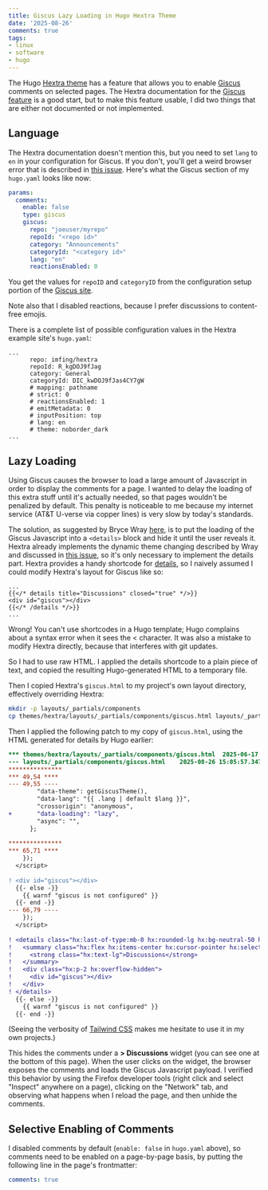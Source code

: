 ```yaml
---
title: Giscus Lazy Loading in Hugo Hextra Theme
date: '2025-08-26'
comments: true
tags:
- linux
- software
- hugo
---
```


The Hugo [Hextra theme](https://github.com/imfing/hextra)
has a feature that allows you to enable [Giscus](https://giscus.app/) comments on
selected pages.  The Hextra documentation for the
[Giscus feature](https://imfing.github.io/hextra/docs/advanced/comments/)
is a good start, but to make this feature usable, I did two things that are
either not documented or not implemented.
<!--more-->

## Language

The Hextra documentation doesn't mention this, but you need to set `lang` to `en`
in your configuration for Giscus.  If you don't, you'll get a weird browser error
that is described in [this issue](https://github.com/giscus/giscus/issues/721).
Here's what the Giscus section of my `hugo.yaml` looks like now:

```yaml {filename="hugo.yaml"}
params:
  comments:
    enable: false
    type: giscus
    giscus:
      repo: "joeuser/myrepo"
      repoId: "<repo id>"
      category: "Announcements"
      categoryId: "<category id>"
      lang: "en"
      reactionsEnabled: 0
```

You get the values for `repoID` and `categoryID` from the configuration
setup portion of the [Giscus site](https://giscus.app/).

Note also that I disabled reactions, because I prefer discussions
to content-free emojis.

There is a complete list of possible configuration values in the Hextra example site's
`hugo.yaml`:

``` {filename="themes/hextra/exampleSite/hugo.yaml"}
...
      repo: imfing/hextra
      repoId: R_kgDOJ9fJag
      category: General
      categoryId: DIC_kwDOJ9fJas4CY7gW
      # mapping: pathname
      # strict: 0
      # reactionsEnabled: 1
      # emitMetadata: 0
      # inputPosition: top
      # lang: en
      # theme: noborder_dark
...
```


## Lazy Loading

Using Giscus causes the browser to load a large amount of Javascript
in order to display the comments for a page.  I wanted to delay the loading of
this extra stuff until it's actually needed, so that pages
wouldn't be penalized by default.  This penalty is noticeable to me because
my internet service (AT&T U-verse via copper lines) is very slow by today's
standards.

The solution, as suggested by Bryce Wray [here](https://www.brycewray.com/posts/2023/08/making-giscus-less-gabby/),
is to put the loading of the Giscus Javascript into a `<details>` block and hide it until the user
reveals it.  Hextra already implements the dynamic theme changing described
by Wray and discussed in [this issue](https://github.com/giscus/giscus/issues/336),
so it's only necessary to implement the details part.  Hextra provides
a handy shortcode for [details](https://imfing.github.io/hextra/docs/guide/shortcodes/details/),
so I naively assumed I could modify Hextra's layout for Giscus like so:

``` {filename="themes/hextra/layouts/_partials/components/giscus.html"}
...
{{</* details title="Discussions" closed="true" */>}}
<div id="giscus"></div>
{{</* /details */>}}
...
```

Wrong!  You can't use shortcodes in a Hugo template; Hugo complains about
a syntax error when it sees the < character.  It was also a mistake to
modify Hextra directly, because that interferes with git updates.

So I had to use raw HTML.  I applied
the details shortcode to a plain piece of text, and copied
the resulting Hugo-generated HTML to a temporary file.

Then I copied Hextra's `giscus.html` to my project's own layout directory, effectively
overriding Hextra:


```bash
mkdir -p layouts/_partials/components
cp themes/hextra/layouts/_partials/components/giscus.html layouts/_partials/components
```

Then I applied the following patch to my copy of `giscus.html`, using
the HTML generated for details by Hugo earlier:

```diff
*** themes/hextra/layouts/_partials/components/giscus.html	2025-06-17 22:00:58.342830895 -0700
--- layouts/_partials/components/giscus.html	2025-08-26 15:05:57.347651049 -0700
***************
*** 49,54 ****
--- 49,55 ----
        "data-theme": getGiscusTheme(),
        "data-lang": "{{ .lang | default $lang }}",
        "crossorigin": "anonymous",
+       "data-loading": "lazy",
        "async": "",
      };
  
***************
*** 65,71 ****
    });
  </script>
  
! <div id="giscus"></div>
  {{- else -}}
    {{ warnf "giscus is not configured" }}
  {{- end -}}
--- 66,79 ----
    });
  </script>
  
! <details class="hx:last-of-type:mb-0 hx:rounded-lg hx:bg-neutral-50 hx:dark:bg-neutral-800 hx:p-2 hx:mt-4 hx:group" >
!   <summary class="hx:flex hx:items-center hx:cursor-pointer hx:select-none hx:list-none hx:p-1 hx:rounded-sm hx:transition-colors hx:hover:bg-gray-100 hx:dark:hover:bg-neutral-800 hx:before:mr-1 hx:before:inline-block hx:before:transition-transform hx:before:content-[''] hx:dark:before:invert hx:rtl:before:rotate-180 hx:group-open:before:rotate-90">
!     <strong class="hx:text-lg">Discussions</strong>
!   </summary>
!   <div class="hx:p-2 hx:overflow-hidden">
!     <div id="giscus"></div>
!   </div>
! </details>
  {{- else -}}
    {{ warnf "giscus is not configured" }}
  {{- end -}}
```

(Seeing the verbosity of [Tailwind CSS](https://tailwindcss.com/)
makes me hesitate to use it in my own projects.)

This hides the comments under a **> Discussions** widget (you can see one at
the bottom of this page).  When the user clicks on the
widget, the browser exposes the comments and loads the Giscus Javascript payload.
I verified this behavior by using the Firefox developer tools (right click
and select "Inspect" anywhere on a page), clicking on the "Network" tab, and observing
what happens when I reload the page, and then unhide the comments.

## Selective Enabling of Comments

I disabled comments by default (`enable: false` in `hugo.yaml` above),
so comments need to be enabled on a page-by-page basis, by putting
the following line in the page's frontmatter:

```yaml
comments: true
```
